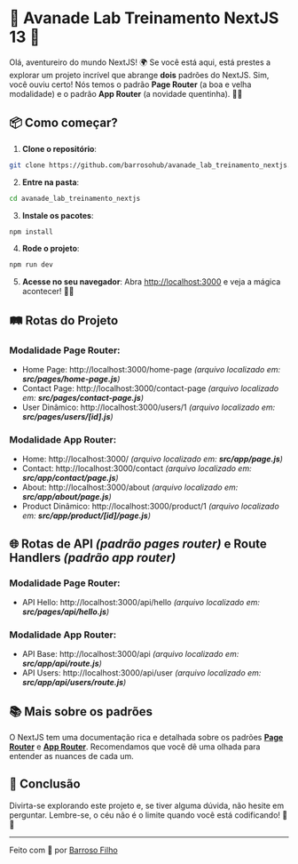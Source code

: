 # 🚀 Avanade Lab Treinamento NextJS 13 🚀

Olá, aventureiro do mundo NextJS! 🌍 Se você está aqui, está prestes a explorar um projeto incrível que abrange **dois** padrões do NextJS. Sim, você ouviu certo! Nós temos o padrão **Page Router** (a boa e velha modalidade) e o padrão **App Router** (a novidade quentinha). 🍞🔥

## 📦 Como começar?

1. **Clone o repositório**:
```bash
git clone https://github.com/barrosohub/avanade_lab_treinamento_nextjs.git
```

2. **Entre na pasta**:
```bash
cd avanade_lab_treinamento_nextjs
```

3. **Instale os pacotes**:

```bash
npm install
```

4. **Rode o projeto**:
    
```bash
npm run dev
```

5. **Acesse no seu navegador**:
Abra [http://localhost:3000](http://localhost:3000) e veja a mágica acontecer! 🎩✨

## 🛤️ Rotas do Projeto

### Modalidade Page Router:

- Home Page: http://localhost:3000/home-page *(arquivo localizado em: **src/pages/home-page.js**)*
- Contact Page: http://localhost:3000/contact-page *(arquivo localizado em: **src/pages/contact-page.js**)*
- User Dinâmico: http://localhost:3000/users/1 *(arquivo localizado em: **src/pages/users/[id].js**)*

### Modalidade App Router:

- Home: http://localhost:3000/ *(arquivo localizado em: **src/app/page.js**)*
- Contact: http://localhost:3000/contact *(arquivo localizado em: **src/app/contact/page.js**)*
- About: http://localhost:3000/about *(arquivo localizado em: **src/app/about/page.js**)*
- Product Dinâmico: http://localhost:3000/product/1 *(arquivo localizado em: **src/app/product/[id]/page.js**)*

## 🌐 Rotas de API *(padrão pages router)* e Route Handlers *(padrão app router)*

### Modalidade Page Router:

- API Hello: http://localhost:3000/api/hello *(arquivo localizado em: **src/pages/api/hello.js**)*

### Modalidade App Router:

- API Base: http://localhost:3000/api *(arquivo localizado em: **src/app/api/route.js**)*
- API Users: http://localhost:3000/api/user *(arquivo localizado em: **src/app/api/users/route.js**)*

## 📚 Mais sobre os padrões

O NextJS tem uma documentação rica e detalhada sobre os padrões [**Page Router**](https://nextjs.org/docs/pages) e [**App Router**](https://nextjs.org/docs/app). Recomendamos que você dê uma olhada para entender as nuances de cada um.

## 🎉 Conclusão

Divirta-se explorando este projeto e, se tiver alguma dúvida, não hesite em perguntar. Lembre-se, o céu não é o limite quando você está codificando! 🚀🌌

---

Feito com 💙 por [Barroso Filho](https://github.com/barrosohub)

